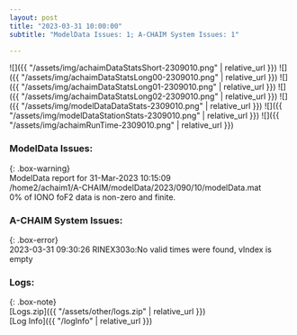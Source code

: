 ```yaml
---
layout: post
title: "2023-03-31 10:00:00"
subtitle: "ModelData Issues: 1; A-CHAIM System Issues: 1"

---
```


![]({{ "/assets/img/achaimDataStatsShort-2309010.png" | relative_url }})
![]({{ "/assets/img/achaimDataStatsLong00-2309010.png" | relative_url }})
![]({{ "/assets/img/achaimDataStatsLong01-2309010.png" | relative_url }})
![]({{ "/assets/img/achaimDataStatsLong02-2309010.png" | relative_url }})
![]({{ "/assets/img/modelDataDataStats-2309010.png" | relative_url }})
![]({{ "/assets/img/modelDataStationStats-2309010.png" | relative_url }})
![]({{ "/assets/img/achaimRunTime-2309010.png" | relative_url }})


### ModelData Issues:  
  
{: .box-warning}  
 ModelData report for 31-Mar-2023 10:15:09   
 /home2/achaim1/A-CHAIM/modelData/2023/090/10/modelData.mat   
 0% of IONO foF2 data is non-zero and finite.   
  
### A-CHAIM System Issues:  
  
{: .box-error}  
2023-03-31 09:30:26 RINEX303o:No valid times were found, vIndex is empty  

### Logs:  
  
{: .box-note}  
[Logs.zip]({{ "/assets/other/logs.zip" | relative_url }})  
[Log Info]({{ "/logInfo" | relative_url }})  
